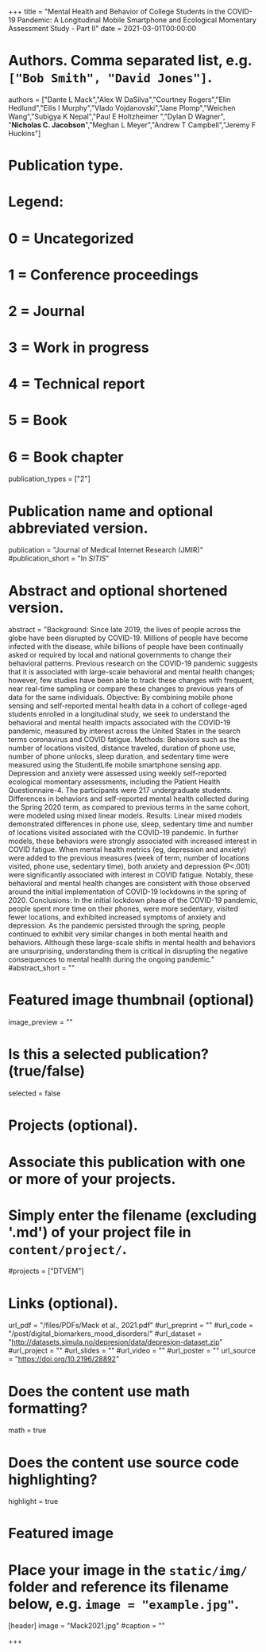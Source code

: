 +++
title = "Mental Health and Behavior of College Students in the COVID-19 Pandemic: A Longitudinal Mobile Smartphone and Ecological Momentary Assessment Study - Part II"
date = 2021-03-01T00:00:00

# Authors. Comma separated list, e.g. `["Bob Smith", "David Jones"]`.
authors = ["Dante L Mack","Alex W DaSilva","Courtney Rogers","Elin Hedlund","Eilis I Murphy","Vlado Vojdanovski","Jane Plomp","Weichen Wang","Subigya K Nepal","Paul E Holtzheimer ","Dylan D Wagner", "**Nicholas C. Jacobson**","Meghan L Meyer","Andrew T Campbell","Jeremy F Huckins"]

# Publication type.
# Legend:
# 0 = Uncategorized
# 1 = Conference proceedings
# 2 = Journal
# 3 = Work in progress
# 4 = Technical report
# 5 = Book
# 6 = Book chapter
publication_types = ["2"]

# Publication name and optional abbreviated version.
publication = "Journal of Medical Internet Research (JMIR)"
#publication_short = "In *SITIS*"

# Abstract and optional shortened version.
abstract = "Background: Since late 2019, the lives of people across the globe have been disrupted by COVID-19. Millions of people have become infected with the disease, while billions of people have been continually asked or required by local and national governments to change their behavioral patterns. Previous research on the COVID-19 pandemic suggests that it is associated with large-scale behavioral and mental health changes; however, few studies have been able to track these changes with frequent, near real-time sampling or compare these changes to previous years of data for the same individuals. Objective: By combining mobile phone sensing and self-reported mental health data in a cohort of college-aged students enrolled in a longitudinal study, we seek to understand the behavioral and mental health impacts associated with the COVID-19 pandemic, measured by interest across the United States in the search terms coronavirus and COVID fatigue. Methods: Behaviors such as the number of locations visited, distance traveled, duration of phone use, number of phone unlocks, sleep duration, and sedentary time were measured using the StudentLife mobile smartphone sensing app. Depression and anxiety were assessed using weekly self-reported ecological momentary assessments, including the Patient Health Questionnaire-4. The participants were 217 undergraduate students. Differences in behaviors and self-reported mental health collected during the Spring 2020 term, as compared to previous terms in the same cohort, were modeled using mixed linear models. Results: Linear mixed models demonstrated differences in phone use, sleep, sedentary time and number of locations visited associated with the COVID-19 pandemic. In further models, these behaviors were strongly associated with increased interest in COVID fatigue. When mental health metrics (eg, depression and anxiety) were added to the previous measures (week of term, number of locations visited, phone use, sedentary time), both anxiety and depression (P<.001) were significantly associated with interest in COVID fatigue. Notably, these behavioral and mental health changes are consistent with those observed around the initial implementation of COVID-19 lockdowns in the spring of 2020. Conclusions: In the initial lockdown phase of the COVID-19 pandemic, people spent more time on their phones, were more sedentary, visited fewer locations, and exhibited increased symptoms of anxiety and depression. As the pandemic persisted through the spring, people continued to exhibit very similar changes in both mental health and behaviors. Although these large-scale shifts in mental health and behaviors are unsurprising, understanding them is critical in disrupting the negative consequences to mental health during the ongoing pandemic."
#abstract_short = ""

# Featured image thumbnail (optional)
image_preview = ""

# Is this a selected publication? (true/false)
selected = false

# Projects (optional).
#   Associate this publication with one or more of your projects.
#   Simply enter the filename (excluding '.md') of your project file in `content/project/`.
#projects = ["DTVEM"]

# Links (optional).
url_pdf = "/files/PDFs/Mack et al., 2021.pdf"
#url_preprint = ""
#url_code = "/post/digital_biomarkers_mood_disorders/"
#url_dataset = "http://datasets.simula.no/depresjon/data/depresjon-dataset.zip"
#url_project = ""
#url_slides = ""
#url_video = ""
#url_poster = ""
url_source = "https://doi.org/10.2196/28892"

# Does the content use math formatting?
math = true

# Does the content use source code highlighting?
highlight = true

# Featured image
# Place your image in the `static/img/` folder and reference its filename below, e.g. `image = "example.jpg"`.
[header]
image = "Mack2021.jpg"
#caption = ""

+++
